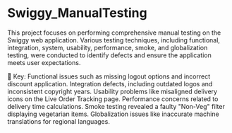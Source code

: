 # Swiggy_ManualTesting
This project focuses on performing comprehensive manual testing on the Swiggy web application. Various testing techniques, including functional, integration, system, usability, performance, smoke, and globalization testing, were conducted to identify defects and ensure the application meets user expectations.



📍 Key:
Functional issues such as missing logout options and incorrect discount application.
Integration defects, including outdated logos and inconsistent copyright years.
Usability problems like misaligned delivery icons on the Live Order Tracking page.
Performance concerns related to delivery time calculations.
Smoke testing revealed a faulty "Non-Veg" filter displaying vegetarian items.
Globalization issues like inaccurate machine translations for regional languages.

